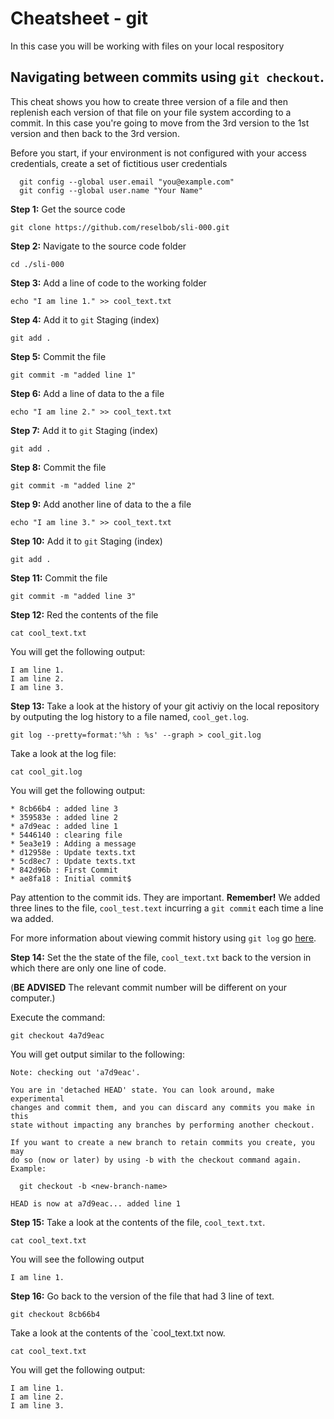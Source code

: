 # Cheatsheet - git

In this case you will be working with files on your local respository

## Navigating between commits using `git checkout`.

This cheat shows you how to create three version of a file and then replenish each version of that file on your file system according to a commit. In this case you're going to move from the 3rd version to the 1st version and then back to the 3rd version.

Before you start, if your environment is not configured with your access credentials, create a set of fictitious user credentials

```
  git config --global user.email "you@example.com"
  git config --global user.name "Your Name"
```

**Step 1:**  Get the source code

`git clone https://github.com/reselbob/sli-000.git`

**Step 2:** Navigate to the source code folder

`cd ./sli-000`

**Step 3:** Add a line of code to the working folder


```
echo "I am line 1." >> cool_text.txt
```
**Step 4:** Add it to `git` Staging (index)

`git add .`


**Step 5:** Commit the file

`git commit -m "added line 1"`


**Step 6:** Add a line of data to the a file

```
echo "I am line 2." >> cool_text.txt
```

**Step 7:** Add it to `git` Staging (index)

`git add .`

**Step 8:** Commit the file

`git commit -m "added line 2"`

**Step 9:** Add another line of data to the a file

```
echo "I am line 3." >> cool_text.txt
```

**Step 10:** Add it to `git` Staging (index)

`git add .`

**Step 11:** Commit the file

`git commit -m "added line 3"`

**Step 12:** Red the contents of the file

`cat cool_text.txt`

You will get the following output:

```
I am line 1.
I am line 2.
I am line 3.
```

**Step 13:** Take a look at the history of your git activiy on the local repository by outputing the log history to a file named, `cool_get.log`.

`git log --pretty=format:'%h : %s' --graph > cool_git.log`

Take a look at the log file:

`cat cool_git.log`

You will get the following output:

```
* 8cb66b4 : added line 3
* 359583e : added line 2
* a7d9eac : added line 1
* 5446140 : clearing file
* 5ea3e19 : Adding a message
* d12958e : Update texts.txt
* 5cd8ec7 : Update texts.txt
* 842d96b : First Commit
* ae8fa18 : Initial commit$
```
Pay attention to the commit ids. They are important. **Remember!** We added three lines to the file, `cool_test.text` incurring a `git commit` each time a line wa added.

For more information about viewing commit history using `git log` go [here](https://git-scm.com/book/en/v2/Git-Basics-Viewing-the-Commit-History).

**Step 14:** Set the the state of the file, `cool_text.txt` back to the version in which there are only one line of code.

(**BE ADVISED** The relevant commit number will be different on your computer.)

Execute the command:

`git checkout 4a7d9eac`

You will get output similar to the following:

```
Note: checking out 'a7d9eac'.

You are in 'detached HEAD' state. You can look around, make experimental
changes and commit them, and you can discard any commits you make in this
state without impacting any branches by performing another checkout.

If you want to create a new branch to retain commits you create, you may
do so (now or later) by using -b with the checkout command again. Example:

  git checkout -b <new-branch-name>

HEAD is now at a7d9eac... added line 1
```

**Step 15:** Take a look at the contents of the file, `cool_text.txt`.

`cat cool_text.txt`

You will see the following output

`I am line 1.`

**Step 16:** Go back to the version of the file that had 3 line of text.

`git checkout 8cb66b4`

Take a look at the contents of the `cool_text.txt now.

`cat cool_text.txt`

You will get the following output:

```
I am line 1.
I am line 2.
I am line 3.
```




